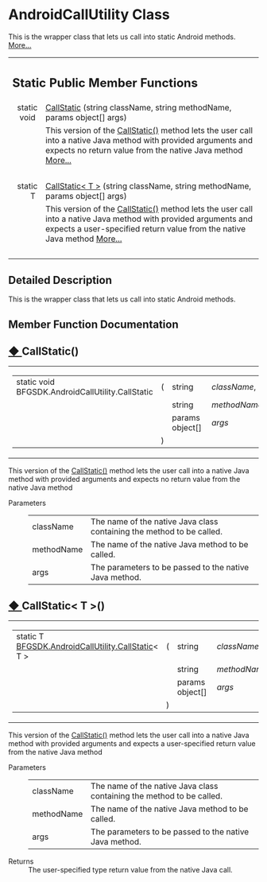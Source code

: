 
# AndroidCallUtility Class 

<div class="contents">This is the wrapper class that lets us call into static Android methods.    <a href="class_b_f_g_s_d_k_1_1_android_call_utility.html#details">More...</a><table class="memberdecls"><tr class="heading"><td colspan="2"><h2 class="groupheader"><a id="pub-static-methods" name="pub-static-methods"></a> Static Public Member Functions</h2></td></tr><tr class="memitem:a221c6bb009742fd0b1d69866f108f99a"><td class="memItemLeft" align="right" valign="top">static void&#160;</td><td class="memItemRight" valign="bottom"><a class="el" href="class_b_f_g_s_d_k_1_1_android_call_utility.html#a221c6bb009742fd0b1d69866f108f99a">CallStatic</a> (string className, string methodName, params object[] args)</td></tr><tr class="memdesc:a221c6bb009742fd0b1d69866f108f99a"><td class="mdescLeft">&#160;</td><td class="mdescRight">This version of the <a class="el" href="class_b_f_g_s_d_k_1_1_android_call_utility.html#a221c6bb009742fd0b1d69866f108f99a" title="This version of the CallStatic() method lets the user call into a native Java method with provided ar...">CallStatic()</a> method lets the user call into a native Java method with provided arguments and expects no return value from the native Java method  <a href="class_b_f_g_s_d_k_1_1_android_call_utility.html#a221c6bb009742fd0b1d69866f108f99a">More...</a><br /></td></tr><tr class="separator:a221c6bb009742fd0b1d69866f108f99a"><td class="memSeparator" colspan="2">&#160;</td></tr><tr class="memitem:ad3cdaa4259df4c135d13457e1497d49b"><td class="memItemLeft" align="right" valign="top">static T&#160;</td><td class="memItemRight" valign="bottom"><a class="el" href="class_b_f_g_s_d_k_1_1_android_call_utility.html#ad3cdaa4259df4c135d13457e1497d49b">CallStatic&lt; T &gt;</a> (string className, string methodName, params object[] args)</td></tr><tr class="memdesc:ad3cdaa4259df4c135d13457e1497d49b"><td class="mdescLeft">&#160;</td><td class="mdescRight">This version of the <a class="el" href="class_b_f_g_s_d_k_1_1_android_call_utility.html#a221c6bb009742fd0b1d69866f108f99a" title="This version of the CallStatic() method lets the user call into a native Java method with provided ar...">CallStatic()</a> method lets the user call into a native Java method with provided arguments and expects a user-specified return value from the native Java method  <a href="class_b_f_g_s_d_k_1_1_android_call_utility.html#ad3cdaa4259df4c135d13457e1497d49b">More...</a><br /></td></tr><tr class="separator:ad3cdaa4259df4c135d13457e1497d49b"><td class="memSeparator" colspan="2">&#160;</td></tr></table><a name="details" id="details"></a><h2 class="groupheader">Detailed Description</h2><div class="textblock">This is the wrapper class that lets us call into static Android methods. </div><h2 class="groupheader">Member Function Documentation</h2><a id="a221c6bb009742fd0b1d69866f108f99a" name="a221c6bb009742fd0b1d69866f108f99a"></a><h2 class="memtitle"><span class="permalink"><a href="#a221c6bb009742fd0b1d69866f108f99a">&#9670;&nbsp;</a></span>CallStatic()</h2><div class="memitem"><div class="memproto"><table class="mlabels"><tr><td class="mlabels-left"><table class="memname"><tr><td class="memname">static void BFGSDK.AndroidCallUtility.CallStatic </td><td>(</td><td class="paramtype">string&#160;</td><td class="paramname"><em>className</em>, </td></tr><tr><td class="paramkey"></td><td></td><td class="paramtype">string&#160;</td><td class="paramname"><em>methodName</em>, </td></tr><tr><td class="paramkey"></td><td></td><td class="paramtype">params object[]&#160;</td><td class="paramname"><em>args</em>&#160;</td></tr><tr><td></td><td>)</td><td></td><td></td></tr></table></td><td class="mlabels-right"><span class="mlabels"><span class="mlabel">inline</span><span class="mlabel">static</span></span></td></tr></table></div><div class="memdoc">This version of the <a class="el" href="class_b_f_g_s_d_k_1_1_android_call_utility.html#a221c6bb009742fd0b1d69866f108f99a" title="This version of the CallStatic() method lets the user call into a native Java method with provided ar...">CallStatic()</a> method lets the user call into a native Java method with provided arguments and expects no return value from the native Java method <dl class="params"><dt>Parameters</dt><dd><table class="params"><tr><td class="paramname">className</td><td>The name of the native Java class containing the method to be called.</td></tr><tr><td class="paramname">methodName</td><td>The name of the native Java method to be called.</td></tr><tr><td class="paramname">args</td><td>The parameters to be passed to the native Java method.</td></tr></table></dd></dl></div></div><a id="ad3cdaa4259df4c135d13457e1497d49b" name="ad3cdaa4259df4c135d13457e1497d49b"></a><h2 class="memtitle"><span class="permalink"><a href="#ad3cdaa4259df4c135d13457e1497d49b">&#9670;&nbsp;</a></span>CallStatic&lt; T &gt;()</h2><div class="memitem"><div class="memproto"><table class="mlabels"><tr><td class="mlabels-left"><table class="memname"><tr><td class="memname">static T <a class="el" href="class_b_f_g_s_d_k_1_1_android_call_utility.html#a221c6bb009742fd0b1d69866f108f99a">BFGSDK.AndroidCallUtility.CallStatic</a>&lt; T &gt; </td><td>(</td><td class="paramtype">string&#160;</td><td class="paramname"><em>className</em>, </td></tr><tr><td class="paramkey"></td><td></td><td class="paramtype">string&#160;</td><td class="paramname"><em>methodName</em>, </td></tr><tr><td class="paramkey"></td><td></td><td class="paramtype">params object[]&#160;</td><td class="paramname"><em>args</em>&#160;</td></tr><tr><td></td><td>)</td><td></td><td></td></tr></table></td><td class="mlabels-right"><span class="mlabels"><span class="mlabel">inline</span><span class="mlabel">static</span></span></td></tr></table></div><div class="memdoc">This version of the <a class="el" href="class_b_f_g_s_d_k_1_1_android_call_utility.html#a221c6bb009742fd0b1d69866f108f99a" title="This version of the CallStatic() method lets the user call into a native Java method with provided ar...">CallStatic()</a> method lets the user call into a native Java method with provided arguments and expects a user-specified return value from the native Java method <dl class="params"><dt>Parameters</dt><dd><table class="params"><tr><td class="paramname">className</td><td>The name of the native Java class containing the method to be called.</td></tr><tr><td class="paramname">methodName</td><td>The name of the native Java method to be called.</td></tr><tr><td class="paramname">args</td><td>The parameters to be passed to the native Java method.</td></tr></table></dd></dl><dl class="section return"><dt>Returns</dt><dd>The user-specified type return value from the native Java call. </dd></dl></div></div></div> 
